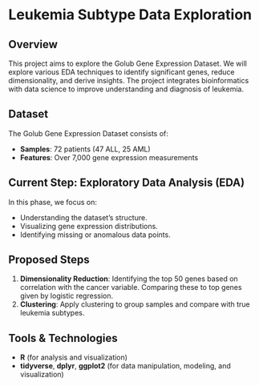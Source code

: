# Leukemia Subtype Data Exploration

## Overview
This project aims to explore the Golub Gene Expression Dataset. We will explore various EDA techniques to identify significant genes, reduce dimensionality, and derive insights. The project integrates bioinformatics with data science to improve understanding and diagnosis of leukemia.

## Dataset
The Golub Gene Expression Dataset consists of:
- **Samples**: 72 patients (47 ALL, 25 AML)
- **Features**: Over 7,000 gene expression measurements

## Current Step: Exploratory Data Analysis (EDA)
In this phase, we focus on:
- Understanding the dataset’s structure.
- Visualizing gene expression distributions.
- Identifying missing or anomalous data points.

## Proposed Steps
1. **Dimensionality Reduction**: Identifying the top 50 genes based on correlation with the cancer variable. Comparing these to top genes given by logistic regression.
2. **Clustering**: Apply clustering to group samples and compare with true leukemia subtypes.

## Tools & Technologies
- **R** (for analysis and visualization)
- **tidyverse**, **dplyr**, **ggplot2** (for data manipulation, modeling, and visualization)
